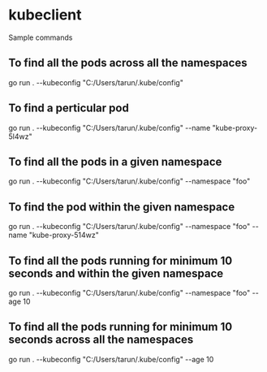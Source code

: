 # kubeclient

Sample commands

## To find all the pods across all the namespaces
go run . --kubeconfig "C:/Users/tarun/.kube/config" 

## To find a perticular pod
go run . --kubeconfig "C:/Users/tarun/.kube/config" --name "kube-proxy-5l4wz"

## To find all the pods in a given namespace
go run . --kubeconfig "C:/Users/tarun/.kube/config" --namespace "foo"

## To find the pod within the given namespace
go run . --kubeconfig "C:/Users/tarun/.kube/config" --namespace "foo" --name "kube-proxy-514wz"

## To find all the pods running for minimum 10 seconds and within the given namespace
go run . --kubeconfig "C:/Users/tarun/.kube/config"  --namespace "foo" --age 10  

## To find all the pods running for minimum 10 seconds across all the namespaces
go run . --kubeconfig "C:/Users/tarun/.kube/config"  --age 10  

